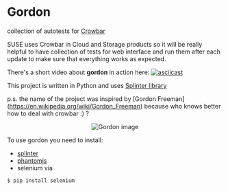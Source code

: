 # Gordon
collection of autotests for [Crowbar](https://github.com/crowbar/crowbar)

SUSE uses Crowbar in Cloud and Storage products so it will be really helpful to have collection of tests for web interface and run them after each update to make sure that everything works as expected. 

There's a short video about **gordon** in action here:
[![asciicast](https://asciinema.org/a/3rov78z1vns1n5a7jpn37n55s.png)](https://asciinema.org/a/3rov78z1vns1n5a7jpn37n55s)

This project is written in Python and uses [Splinter library](https://splinter.readthedocs.io/en/latest/)

p.s. the name of the project was inspired by [Gordon Freeman] (https://en.wikipedia.org/wiki/Gordon_Freeman) because who knows better how to deal with crowbar :) ? 
<p align="center">
  <img src="https://raw.githubusercontent.com/Evalle/gordon/master/gordon.jpg?raw=true" alt="Gordon image"/>
</p>

To use gordon you need to install:
- [splinter](https://github.com/cobrateam/splinter)
- [phantomjs](http://phantomjs.org/)
- selenium via 
```
$ pip install selenium
```
